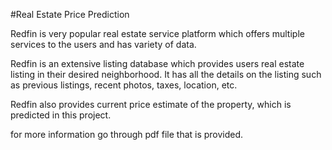 #Real Estate Price Prediction

Redfin is very popular real estate service platform which offers multiple services to the users and has variety of data.

Redfin is an extensive listing database which provides users real estate listing in their desired neighborhood. 
It has all the details on the listing such as previous listings, recent photos, taxes, location, etc.

Redfin also provides current price estimate of the property, which is predicted in this project.

for more information go through pdf file that is provided.
